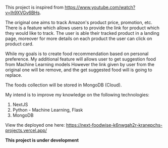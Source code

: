This project is inspired from https://www.youtube.com/watch?v=lh9XVGv6BHs.

The original one aims to track Amazon's product price, promotion, etc. 
There is a feature which allows users to provide the link for product which they would like to track.
The user is able their tracked product in a landing page, moreover for more details on each product 
the user can click on product card.

While my goals is to create food recommendation based on personal preference.
My additional feature will allows user to get suggestion food from Machine Learning models
However the link given by user from the original one will be remove, and the get suggested food will is going to replace.

The foods collection will be stored in MongoDB (Cloud).

My intend is to improve my knowledge on the following technologies:
1. NextJS
2. Python - Machine Learning, Flask
3. MongoDB

View the deployed one here:
https://next-foodwise-k6nwgah2r-kranepchs-projects.vercel.app/

**This project is under development**
